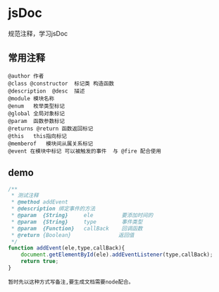 # jsDoc
规范注释，学习jsDoc

## 常用注释

    @author 作者
    @class @constructor  标记类 构造函数
    @description  @desc  描述
    @module 模块名称
    @enum   枚举类型标记
    @global 全局对象标记
    @param  函数参数标记
    @returns @return 函数返回标记
    @this   this指向标记
    @memberof   模块间从属关系标记
    @event 在模块中标记 可以被触发的事件  与 @fire 配合使用

## demo

```js
/**
 * 测试注释
 * @method addEvent
 * @description 绑定事件的方法
 * @param  {String}     ele         要添加时间的
 * @param  {String}     type        事件类型
 * @param  {Function}   callBack    回调函数
 * @return {Boolean}               返回值
 */
function addEvent(ele,type,callBack){
    document.getElementById(ele).addEventListener(type,callBack);
    return true;
}
```

    暂时先以这种方式写备注,要生成文档需要node配合。